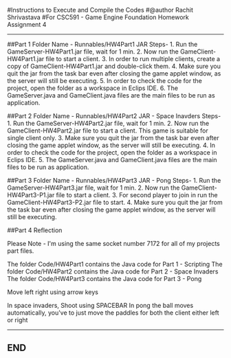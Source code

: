 #Instructions to Execute and Compile the Codes
#@author Rachit Shrivastava
#For CSC591 - Game Engine Foundation Homework Assignment 4

---

##Part 1
	Folder Name - Runnables/HW4Part1 JAR
	Steps-
		1. Run the GameServer-HW4Part1.jar file, wait for 1 min.
		2. Now run the GameClient-HW4Part1.jar file to start a client. 
		3. In order to run multiple clients, create a copy of GameClient-HW4Part1.jar and double-click them.
		4. Make sure you quit the jar from the task bar even after closing the game applet window, as the server will still be executing.
		5. In order to check the code for the project, open the folder as a workspace in Eclips IDE.
		6. The GameServer.java and GameClient.java files are the main files to be run as application.

##Part 2
	Folder Name - Runnables/HW4Part2 JAR - Space Inavders
	Steps-
		1. Run the GameServer-HW4Part2.jar file, wait for 1 min.
		2. Now run the GameClient-HW4Part2.jar file to start a client. This game is suitable for single client only.
		3. Make sure you quit the jar from the task bar even after closing the game applet window, as the server will still be executing.
		4. In order to check the code for the project, open the folder as a workspace in Eclips IDE.
		5. The GameServer.java and GameClient.java files are the main files to be run as application.

##Part 3
	Folder Name - Runnables/HW4Part3 JAR - Pong
	Steps-
		1. Run the GameServer-HW4Part3.jar file, wait for 1 min.
		2. Now run the GameClient-HW4Part3-P1.jar file to start a client. 
		3. For second player to join in run the GameClient-HW4Part3-P2.jar file to start. 
		4. Make sure you quit the jar from the task bar even after closing the game applet window, as the server will still be executing.

##Part 4 
	Reflection

Please Note - I'm using the same socket number 7172 for all of my projects part files.

The folder Code/HW4Part1 contains the Java code for Part 1 - Scripting
The folder Code/HW4Part2 contains the Java code for Part 2 - Space Invaders
The folder Code/HW4Part3 contains the Java code for Part 3 - Pong

Move left right using arrow keys

In space invaders, Shoot using SPACEBAR
In pong the ball moves automatically, you've to just move the paddles for both the client either left or right


--- 
END 
---